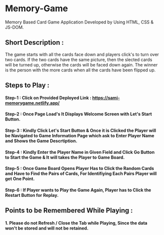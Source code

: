 # Memory-Game
Memory Based Card Game Application Developed by Using HTML, CSS & JS-DOM.

## Short Description :
The game starts with all the cards face down and players click's to turn over two cards. If the two cards have the same picture, then the slected cards will be turned up, 
otherwise the cards will be  faced down again. The winner is the person with the more cards when all the cards have been flipped up.

## Steps to Play :
#### Step-1 : Click on Provided Deployed Link : https://sami-memorygame.netlify.app/
#### Step-2 : Once Page Load's It Displays Welcome Screen with  Let's Start Button.
#### Step-3 : Kindly Click Let's Start Button & Once it is Clicked the Player will be Navigated to Game Information Page which ask to Enter Player Name and Shows the Game Descrtiption.
#### Step-4 : Kindly Enter the Player Name in Given Field and Click Go Button to Start the Game & It will takes the Player to Game Board.
#### Step-5 : Once Game Board Opens Player Has to Click the Random Cards and Have to Find the Pairs of Cards, For Identifiying Each Pairs Player will get One Point.
#### Step-6 : If Player wants to Play the Game Again, Player has to Click the Restart Button for Replay.

## Points to be Remembered While Playing :
#### 1. Please do not Refresh / Close the Tab while Playing, Since the data won't be stored and will not be retained.
